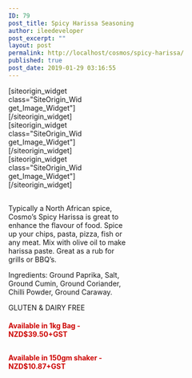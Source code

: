 ```yaml
---
ID: 79
post_title: Spicy Harissa Seasoning
author: ileedeveloper
post_excerpt: ""
layout: post
permalink: http://localhost/cosmos/spicy-harissa/
published: true
post_date: 2019-01-29 03:16:55
---
```

<div id="pl-79"  class="panel-layout" ><div id="pg-79-0"  class="panel-grid panel-no-style"  data-style="{&quot;background_image_attachment&quot;:false,&quot;background_display&quot;:&quot;tile&quot;,&quot;cell_alignment&quot;:&quot;flex-start&quot;}"  data-ratio="1"  data-ratio-direction="right" ><div id="pgc-79-0-0"  class="panel-grid-cell"  data-weight="0.33333333333333" ><div id="panel-79-0-0-0" class="so-panel widget widget_sow-image panel-first-child panel-last-child" data-index="0" data-style="{&quot;mobile_css&quot;:&quot;display:none;&quot;,&quot;background_image_attachment&quot;:false,&quot;background_display&quot;:&quot;tile&quot;}" ><div class="panel-widget-style panel-widget-style-for-79-0-0-0" >[siteorigin_widget class="SiteOrigin_Widget_Image_Widget"]<input type="hidden" value="{&quot;instance&quot;:{&quot;image&quot;:202,&quot;image_fallback&quot;:&quot;&quot;,&quot;size&quot;:&quot;full&quot;,&quot;align&quot;:&quot;right&quot;,&quot;title_align&quot;:&quot;default&quot;,&quot;title&quot;:&quot;&quot;,&quot;title_position&quot;:&quot;hidden&quot;,&quot;alt&quot;:&quot;Cosmo&#039;s Spicy Harissa Label&quot;,&quot;url&quot;:&quot;&quot;,&quot;bound&quot;:true,&quot;_sow_form_id&quot;:&quot;10358758365c4fc71c46f04270049617&quot;,&quot;_sow_form_timestamp&quot;:&quot;1571871043959&quot;,&quot;new_window&quot;:false,&quot;full_width&quot;:false,&quot;so_sidebar_emulator_id&quot;:&quot;sow-image-7910000&quot;,&quot;option_name&quot;:&quot;widget_sow-image&quot;},&quot;args&quot;:{&quot;before_widget&quot;:&quot;&lt;div id=\&quot;panel-79-0-0-0\&quot; class=\&quot;so-panel widget widget_sow-image panel-first-child panel-last-child\&quot; data-index=\&quot;0\&quot; data-style=\&quot;{&amp;quot;mobile_css&amp;quot;:&amp;quot;display:none;&amp;quot;,&amp;quot;background_image_attachment&amp;quot;:false,&amp;quot;background_display&amp;quot;:&amp;quot;tile&amp;quot;}\&quot; &gt;&lt;div class=\&quot;panel-widget-style panel-widget-style-for-79-0-0-0\&quot; &gt;&quot;,&quot;after_widget&quot;:&quot;&lt;\/div&gt;&lt;\/div&gt;&quot;,&quot;before_title&quot;:&quot;&lt;h3 class=\&quot;widget-title\&quot;&gt;&quot;,&quot;after_title&quot;:&quot;&lt;\/h3&gt;&quot;,&quot;widget_id&quot;:&quot;widget-0-0-0&quot;}}" />[/siteorigin_widget]</div></div></div><div id="pgc-79-0-1"  class="panel-grid-cell"  data-weight="0.33333333333333" ><div id="panel-79-0-1-0" class="so-panel widget widget_sow-image panel-first-child panel-last-child" data-index="1" data-style="{&quot;background_image_attachment&quot;:false,&quot;background_display&quot;:&quot;tile&quot;}" >[siteorigin_widget class="SiteOrigin_Widget_Image_Widget"]<input type="hidden" value="{&quot;instance&quot;:{&quot;image&quot;:209,&quot;image_fallback&quot;:&quot;&quot;,&quot;size&quot;:&quot;full&quot;,&quot;align&quot;:&quot;center&quot;,&quot;title_align&quot;:&quot;default&quot;,&quot;title&quot;:&quot;&quot;,&quot;title_position&quot;:&quot;hidden&quot;,&quot;alt&quot;:&quot;Cosmo&#039;s Spicy Harissa Products&quot;,&quot;url&quot;:&quot;&quot;,&quot;bound&quot;:true,&quot;_sow_form_id&quot;:&quot;18924619785da92c0479451980168613&quot;,&quot;_sow_form_timestamp&quot;:&quot;1571871054677&quot;,&quot;new_window&quot;:false,&quot;full_width&quot;:false,&quot;so_sidebar_emulator_id&quot;:&quot;sow-image-7910001&quot;,&quot;option_name&quot;:&quot;widget_sow-image&quot;},&quot;args&quot;:{&quot;before_widget&quot;:&quot;&lt;div id=\&quot;panel-79-0-1-0\&quot; class=\&quot;so-panel widget widget_sow-image panel-first-child panel-last-child\&quot; data-index=\&quot;1\&quot; data-style=\&quot;{&amp;quot;background_image_attachment&amp;quot;:false,&amp;quot;background_display&amp;quot;:&amp;quot;tile&amp;quot;}\&quot; &gt;&quot;,&quot;after_widget&quot;:&quot;&lt;\/div&gt;&quot;,&quot;before_title&quot;:&quot;&lt;h3 class=\&quot;widget-title\&quot;&gt;&quot;,&quot;after_title&quot;:&quot;&lt;\/h3&gt;&quot;,&quot;widget_id&quot;:&quot;widget-0-1-0&quot;}}" />[/siteorigin_widget]</div></div><div id="pgc-79-0-2"  class="panel-grid-cell"  data-weight="0.33333333333333" ><div id="panel-79-0-2-0" class="so-panel widget widget_sow-image panel-first-child panel-last-child" data-index="2" data-style="{&quot;background_image_attachment&quot;:false,&quot;background_display&quot;:&quot;tile&quot;}" >[siteorigin_widget class="SiteOrigin_Widget_Image_Widget"]<input type="hidden" value="{&quot;instance&quot;:{&quot;image&quot;:197,&quot;image_fallback&quot;:&quot;&quot;,&quot;size&quot;:&quot;full&quot;,&quot;align&quot;:&quot;left&quot;,&quot;title_align&quot;:&quot;default&quot;,&quot;title&quot;:&quot;&quot;,&quot;title_position&quot;:&quot;hidden&quot;,&quot;alt&quot;:&quot;Cosmo&#039;s Spicy Harissa Nutrition&quot;,&quot;url&quot;:&quot;&quot;,&quot;bound&quot;:true,&quot;_sow_form_id&quot;:&quot;12048798605da92c0671b2f254844766&quot;,&quot;_sow_form_timestamp&quot;:&quot;1571871072866&quot;,&quot;new_window&quot;:false,&quot;full_width&quot;:false,&quot;so_sidebar_emulator_id&quot;:&quot;sow-image-7910002&quot;,&quot;option_name&quot;:&quot;widget_sow-image&quot;},&quot;args&quot;:{&quot;before_widget&quot;:&quot;&lt;div id=\&quot;panel-79-0-2-0\&quot; class=\&quot;so-panel widget widget_sow-image panel-first-child panel-last-child\&quot; data-index=\&quot;2\&quot; data-style=\&quot;{&amp;quot;background_image_attachment&amp;quot;:false,&amp;quot;background_display&amp;quot;:&amp;quot;tile&amp;quot;}\&quot; &gt;&quot;,&quot;after_widget&quot;:&quot;&lt;\/div&gt;&quot;,&quot;before_title&quot;:&quot;&lt;h3 class=\&quot;widget-title\&quot;&gt;&quot;,&quot;after_title&quot;:&quot;&lt;\/h3&gt;&quot;,&quot;widget_id&quot;:&quot;widget-0-2-0&quot;}}" />[/siteorigin_widget]</div></div></div><div id="pg-79-1"  class="panel-grid panel-no-style"  data-style="{&quot;background_image_attachment&quot;:false,&quot;background_display&quot;:&quot;tile&quot;,&quot;cell_alignment&quot;:&quot;flex-start&quot;}" ><div id="pgc-79-1-0"  class="panel-grid-cell"  data-weight="0.5" ><div id="panel-79-1-0-0" class="so-panel widget widget_sow-editor panel-first-child panel-last-child" data-index="3" data-style="{&quot;background_image_attachment&quot;:false,&quot;background_display&quot;:&quot;tile&quot;}" ><div class="so-widget-sow-editor so-widget-sow-editor-base">
<div class="siteorigin-widget-tinymce textwidget">
	Typically a North African spice, Cosmo’s Spicy Harissa is great to enhance the flavour of food. Spice up your chips, pasta, pizza, fish or any meat. Mix with olive oil to make harissa paste. Great as a rub for grills or BBQ’s.

Ingredients: Ground Paprika, Salt, Ground Cumin, Ground Coriander, Chilli Powder, Ground Caraway.

GLUTEN & DAIRY FREE</div>
</div></div></div><div id="pgc-79-1-1"  class="panel-grid-cell"  data-weight="0.5" ><div id="panel-79-1-1-0" class="so-panel widget widget_sow-editor panel-first-child" data-index="4" data-style="{&quot;background_image_attachment&quot;:false,&quot;background_display&quot;:&quot;tile&quot;}" ><div class="so-widget-sow-editor so-widget-sow-editor-base">
<div class="siteorigin-widget-tinymce textwidget">
	<h4 style="color: #cd0300;">Available in 1kg Bag - NZD$39.50+GST</h4>
<div id="product-component-caf876ada4e"></div>
<script type="text/javascript">
    /*< ![CDATA[*/ (function () { var scriptURL = 'https://sdks.shopifycdn.com/buy-button/latest/buy-button-storefront.min.js'; if (window.ShopifyBuy) { if (window.ShopifyBuy.UI) { ShopifyBuyInit(); } else { loadScript(); } } else { loadScript(); } function loadScript() { var script = document.createElement('script'); script.async = true; script.src = scriptURL; (document.getElementsByTagName('head')[0] || document.getElementsByTagName('body')[0]).appendChild(script); script.onload = ShopifyBuyInit; } function ShopifyBuyInit() { var client = ShopifyBuy.buildClient({ domain: 'jayen-food-concepts-ltd.myshopify.com', storefrontAccessToken: 'c8f5d72c9bb536a9d348334b68effe99', }); ShopifyBuy.UI.onReady(client).then(function (ui) { ui.createComponent('product', { id: [4422811015], node: document.getElementById('product-component-caf876ada4e'), moneyFormat: '%24%7B%7Bamount%7D%7D', options: { "product": { "variantId": "all", "width": "240px", "contents": { "img": false, "imgWithCarousel": false, "title": false, "variantTitle": false, "price": false, "description": false, "buttonWithQuantity": false, "quantity": false }, "styles": { "product": { "text-align": "left", "@media (min-width: 601px)": { "max-width": "100%", "margin-left": "0", "margin-bottom": "50px" } }, "button": { "background-color": "#cd0300", "font-size": "13px", "padding-top": "14.5px", "padding-bottom": "14.5px", "padding-left": "25px", "padding-right": "25px", ":hover": { "background-color": "#ff0500" }, "border-radius": "5px", ":focus": { "background-color": "#ff0500" }, "font-weight": "bold" }, "variantTitle": { "font-size": "15px", "font-weight": "normal" }, "description": { "font-size": "15px", "font-weight": "normal" }, "price": { "font-weight": "normal" }, "quantityInput": { "font-size": "13px", "padding-top": "14.5px", "padding-bottom": "14.5px" }, "compareAt": { "font-size": "12px", "font-family": "Helvetica Neue, sans-serif", "font-weight": "normal" } } }, "cart": { "contents": { "button": true }, "styles": { "button": { "background-color": "#cd0300", "font-size": "13px", "padding-top": "14.5px", "padding-bottom": "14.5px", ":hover": { "background-color": "#ff0500" }, "border-radius": "5px", ":focus": { "background-color": "#ff0500" }, "font-weight": "bold" }, "footer": { "background-color": "#ffffff" } } }, "modalProduct": { "contents": { "img": false, "imgWithCarousel": true, "variantTitle": false, "buttonWithQuantity": true, "button": false, "quantity": false }, "styles": { "product": { "@media (min-width: 601px)": { "max-width": "100%", "margin-left": "0px", "margin-bottom": "0px" } }, "button": { "background-color": "#cd0300", "font-size": "13px", "padding-top": "14.5px", "padding-bottom": "14.5px", "padding-left": "25px", "padding-right": "25px", ":hover": { "background-color": "#ff0500" }, "border-radius": "5px", ":focus": { "background-color": "#ff0500" }, "font-weight": "bold" }, "variantTitle": { "font-weight": "normal" }, "description": { "font-weight": "normal" }, "price": { "font-weight": "normal" }, "quantityInput": { "font-size": "13px", "padding-top": "14.5px", "padding-bottom": "14.5px" }, "compareAt": { "font-family": "Helvetica Neue, sans-serif", "font-weight": "normal" } } }, "toggle": { "styles": { "toggle": { "background-color": "#cd0300", ":hover": { "background-color": "#ff0500" }, ":focus": { "background-color": "#ff0500" }, "font-weight": "bold" }, "count": { "font-size": "13px" } } }, "productSet": { "styles": { "products": { "@media (min-width: 601px)": { "margin-left": "-20px" } } } } } }); }); } })(); /*]]>*/
    </script></div>
</div></div><div id="panel-79-1-1-1" class="so-panel widget widget_sow-editor panel-last-child" data-index="5" data-style="{&quot;background_image_attachment&quot;:false,&quot;background_display&quot;:&quot;tile&quot;}" ><div class="so-widget-sow-editor so-widget-sow-editor-base">
<div class="siteorigin-widget-tinymce textwidget">
	<h4 style="color: #cd0300;">Available in 150gm shaker - NZD$10.87+GST</h4>
<div id='product-component-1571611462606'></div>
<script type="text/javascript">
/*< ![CDATA[*/
(function () {
  var scriptURL = 'https://sdks.shopifycdn.com/buy-button/latest/buy-button-storefront.min.js';
  if (window.ShopifyBuy) {
    if (window.ShopifyBuy.UI) {
      ShopifyBuyInit();
    } else {
      loadScript();
    }
  } else {
    loadScript();
  }
  function loadScript() {
    var script = document.createElement('script');
    script.async = true;
    script.src = scriptURL;
    (document.getElementsByTagName('head')[0] || document.getElementsByTagName('body')[0]).appendChild(script);
    script.onload = ShopifyBuyInit;
  }
  function ShopifyBuyInit() {
    var client = ShopifyBuy.buildClient({
      domain: 'jayen-food-concepts-ltd.myshopify.com',
      storefrontAccessToken: 'c8f5d72c9bb536a9d348334b68effe99',
    });
    ShopifyBuy.UI.onReady(client).then(function (ui) {
      ui.createComponent('product', {
        id: '4164695490691',
        node: document.getElementById('product-component-1571611462606'),
        moneyFormat: '%24%7B%7Bamount%7D%7D',
        options: {
  "product": {
    "styles": {
      "product": {
        "@media (min-width: 601px)": {
          "max-width": "calc(25% - 20px)",
          "margin-left": "20px",
          "margin-bottom": "50px"
        },
        "text-align": "left"
      },
      "button": {
        "font-weight": "bold",
        "font-size": "13px",
        "padding-top": "14.5px",
        "padding-bottom": "14.5px",
        ":hover": {
          "background-color": "#ff0500"
        },
        "background-color": "#cd0300",
        ":focus": {
          "background-color": "#ff0500"
        },
        "border-radius": "5px",
        "padding-left": "25px",
        "padding-right": "25px"
      },
      "quantityInput": {
        "font-size": "13px",
        "padding-top": "14.5px",
        "padding-bottom": "14.5px"
      },
      "description": {
        "font-size": "15px"
      }
    },
    "contents": {
      "img": false,
      "title": false,
      "price": false
    }
  },
  "productSet": {
    "styles": {
      "products": {
        "@media (min-width: 601px)": {
          "margin-left": "-20px"
        }
      }
    }
  },
  "modalProduct": {
    "contents": {
      "img": false,
      "imgWithCarousel": true,
      "button": false,
      "buttonWithQuantity": true
    },
    "styles": {
      "product": {
        "@media (min-width: 601px)": {
          "max-width": "100%",
          "margin-left": "0px",
          "margin-bottom": "0px"
        }
      },
      "button": {
        "font-weight": "bold",
        "font-size": "13px",
        "padding-top": "14.5px",
        "padding-bottom": "14.5px",
        ":hover": {
          "background-color": "#ff0500"
        },
        "background-color": "#cd0300",
        ":focus": {
          "background-color": "#ff0500"
        },
        "border-radius": "5px",
        "padding-left": "25px",
        "padding-right": "25px"
      },
      "quantityInput": {
        "font-size": "13px",
        "padding-top": "14.5px",
        "padding-bottom": "14.5px"
      },
      "description": {
        "font-size": "15px"
      }
    }
  },
  "cart": {
    "styles": {
      "button": {
        "font-weight": "bold",
        "font-size": "13px",
        "padding-top": "14.5px",
        "padding-bottom": "14.5px",
        ":hover": {
          "background-color": "#ff0500"
        },
        "background-color": "#cd0300",
        ":focus": {
          "background-color": "#ff0500"
        },
        "border-radius": "5px"
      },
      "title": {
        "color": "#4c4c4c"
      },
      "header": {
        "color": "#4c4c4c"
      },
      "lineItems": {
        "color": "#4c4c4c"
      },
      "subtotalText": {
        "color": "#4c4c4c"
      },
      "subtotal": {
        "color": "#4c4c4c"
      },
      "notice": {
        "color": "#4c4c4c"
      },
      "currency": {
        "color": "#4c4c4c"
      },
      "close": {
        "color": "#4c4c4c",
        ":hover": {
          "color": "#4c4c4c"
        }
      },
      "empty": {
        "color": "#4c4c4c"
      },
      "noteDescription": {
        "color": "#4c4c4c"
      },
      "discountText": {
        "color": "#4c4c4c"
      },
      "discountIcon": {
        "fill": "#4c4c4c"
      },
      "discountAmount": {
        "color": "#4c4c4c"
      }
    }
  },
  "toggle": {
    "styles": {
      "toggle": {
        "font-weight": "bold",
        "background-color": "#cd0300",
        ":hover": {
          "background-color": "#ff0500"
        },
        ":focus": {
          "background-color": "#ff0500"
        }
      },
      "count": {
        "font-size": "13px"
      }
    }
  },
  "lineItem": {
    "styles": {
      "variantTitle": {
        "color": "#4c4c4c"
      },
      "title": {
        "color": "#4c4c4c"
      },
      "price": {
        "color": "#4c4c4c"
      },
      "fullPrice": {
        "color": "#4c4c4c"
      },
      "discount": {
        "color": "#4c4c4c"
      },
      "discountIcon": {
        "fill": "#4c4c4c"
      },
      "quantity": {
        "color": "#4c4c4c"
      },
      "quantityIncrement": {
        "color": "#4c4c4c",
        "border-color": "#4c4c4c"
      },
      "quantityDecrement": {
        "color": "#4c4c4c",
        "border-color": "#4c4c4c"
      },
      "quantityInput": {
        "color": "#4c4c4c",
        "border-color": "#4c4c4c"
      }
    }
  }
},
      });
    });
  }
})();
/*]]>*/
</script></div>
</div></div></div></div></div>

<style type="text/css" class="panels-style" data-panels-style-for-post="79">@import url(http://localhost/cosmos/wp-content/plugins/siteorigin-panels/css/front-flex.min.css); #pgc-79-0-0 , #pgc-79-0-1 , #pgc-79-0-2 { width:33.3333%;width:calc(33.3333% - ( 0.66666666666667 * 30px ) ) } #pl-79 #panel-79-0-0-0 , #pl-79 #panel-79-0-1-0 , #pl-79 #panel-79-0-2-0 , #pl-79 #panel-79-1-0-0 , #pl-79 #panel-79-1-1-0 , #pl-79 #panel-79-1-1-1 {  } #pg-79-0 , #pl-79 .so-panel { margin-bottom:30px } #pgc-79-1-0 , #pgc-79-1-1 { width:50%;width:calc(50% - ( 0.5 * 30px ) ) } #pl-79 .so-panel:last-child { margin-bottom:0px } #pg-79-0.panel-no-style, #pg-79-0.panel-has-style > .panel-row-style , #pg-79-1.panel-no-style, #pg-79-1.panel-has-style > .panel-row-style { -webkit-align-items:flex-start;align-items:flex-start } @media (max-width:780px){ #pg-79-0.panel-no-style, #pg-79-0.panel-has-style > .panel-row-style , #pg-79-1.panel-no-style, #pg-79-1.panel-has-style > .panel-row-style { -webkit-flex-direction:column;-ms-flex-direction:column;flex-direction:column } #pg-79-0 .panel-grid-cell , #pg-79-1 .panel-grid-cell { margin-right:0 } #pg-79-0 .panel-grid-cell , #pg-79-1 .panel-grid-cell { width:100% } #pgc-79-0-0 , #pgc-79-0-1 , #pgc-79-1-0 { margin-bottom:30px } #pl-79 .panel-grid-cell { padding:0 } #pl-79 .panel-grid .panel-grid-cell-empty , #panel-79-0-0-0> .panel-widget-style { display:none } #pl-79 .panel-grid .panel-grid-cell-mobile-last { margin-bottom:0px }  } </style>